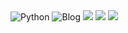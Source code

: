 
<img alt="Python" src ="https://img.shields.io/badge/기술명-원하는색상코드.svg?&style=for-the-badge&logo=로고명&logoColor=로고색상"/>
<img alt="Blog" src ="https://img.shields.io/badge/Blog-000000.svg?&style=for-the-badge&logo=Notion&logoColor=white"/>
 <img src="https://img.shields.io/badge/pgw111111@naver.com-EA4335?style=flat-square&logo=Gmail&logoColor=white">
<img src="https://img.shields.io/badge/Blog-000000?style=flat-square&logo=Notion&logoColor=white">
<img src="https://img.shields.io/badge/Java-007396?style=flat-square&logo=Java&logoColor=white"/>
<!--
**Parkgeonmoo/Parkgeonmoo** is a ✨ _special_ ✨ repository because its `README.md` (this file) appears on your GitHub profile.

Here are some ideas to get you started:

- 🔭 I’m currently working on ...
- 🌱 I’m currently learning ...
- 👯 I’m looking to collaborate on ...
- 🤔 I’m looking for help with ...
- 💬 Ask me about ...
- 📫 How to reach me: ...
- 😄 Pronouns: ...
- ⚡ Fun fact: ...
-->
